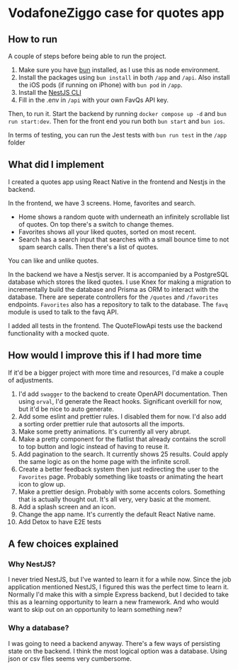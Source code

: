 # VodafoneZiggo case for quotes app

## How to run

A couple of steps before being able to run the project.

1. Make sure you have [bun](https://bun.sh) installed, as I use this as node environment.
2. Install the packages using `bun install` in both `/app` and `/api`. Also install the iOS pods (if running on iPhone) with `bun pod` in `/app`.
3. Install the [NestJS CLI](https://docs.nestjs.com/cli/overview)
4. Fill in the .env in `/api` with your own FavQs API key.

Then, to run it. Start the backend by running `docker compose up -d` and `bun run start:dev`. Then for the front end you run both `bun start` and `bun ios`.

In terms of testing, you can run the Jest tests with `bun run test` in the `/app` folder

## What did I implement

I created a quotes app using React Native in the frontend and Nestjs in the backend.

In the frontend, we have 3 screens. Home, favorites and search.

- Home shows a random quote with underneath an infinitely scrollable list of quotes. On top there's a switch to change themes.
- Favorites shows all your liked quotes, sorted on most recent.
- Search has a search input that searches with a small bounce time to not spam search calls. Then there's a list of quotes.

You can like and unlike quotes.

In the backend we have a Nestjs server. It is accompanied by a PostgreSQL database which stores the liked quotes. I use Knex for making a migration to incrementally build the database and Prisma as ORM to interact with the database. There are seperate controllers for the `/quotes` and `/favorites` endpoints. `Favorites` also has a repository to talk to the database. The `favq` module is used to talk to the favq API.

I added all tests in the frontend. The QuoteFlowApi tests use the backend functionality with a mocked quote.

## How would I improve this if I had more time

If it'd be a bigger project with more time and resources, I'd make a couple of adjustments.

1. I'd add `swagger` to the backend to create OpenAPI documentation. Then using `orval`, I'd generate the React hooks. Significant overkill for now, but it'd be nice to auto generate.
2. Add some eslint and prettier rules. I disabled them for now. I'd also add a sorting order prettier rule that autosorts all the imports.
3. Make some pretty animations. It's currently all very abrupt.
4. Make a pretty component for the flatlist that already contains the scroll to top button and logic instead of having to reuse it.
5. Add pagination to the search. It currently shows 25 results. Could apply the same logic as on the home page with the infinite scroll.
6. Create a better feedback system then just redirecting the user to the `Favorites` page. Probably something like toasts or animating the heart icon to glow up.
7. Make a prettier design. Probably with some accents colors. Something that is actually thought out. It's all very, very basic at the moment.
8. Add a splash screen and an icon.
9. Change the app name. It's currently the default React Native name.
10. Add Detox to have E2E tests

## A few choices explained

### Why NestJS?

I never tried NestJS, but I've wanted to learn it for a while now. Since the job application mentioned NestJS, I figured this was the perfect time to learn it. Normally I'd make this with a simple Express backend, but I decided to take this as a learning opportunity to learn a new framework. And who would want to skip out on an opportunity to learn something new?

### Why a database?

I was going to need a backend anyway. There's a few ways of persisting state on the backend. I think the most logical option was a database. Using json or csv files seems very cumbersome.

